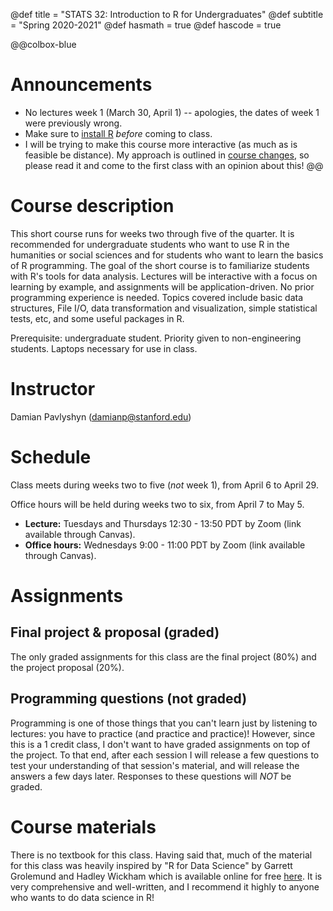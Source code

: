 @def title = "STATS 32: Introduction to R for Undergraduates"
@def subtitle = "Spring 2020-2021"
@def hasmath = true
@def hascode = true
<!-- Note: by default hasmath == true and hascode == false. You can change this in
the config file by setting hasmath = false for instance and just setting it to true
where appropriate -->

@@colbox-blue
# Announcements
<!-- * Stanford has already announced many major changes to instruction, and this uncertainty is likely to continue. Please regularly monitor the [course changes](/distance/) page for up-to-date information about this course. -->
* No lectures week 1 (March 30, April 1) -- apologies, the dates of week 1 were previously wrong.
* Make sure to [install R](/install-R/) _before_ coming to class.
* I will be trying to make this course more interactive (as much as is feasible be distance). My approach is outlined in [course changes](/distance/), so please read it and come to the first class with an opinion about this!
@@

# Course description

This short course runs for weeks two through five of the quarter.
It is recommended for undergraduate students who want to use R in the humanities or social sciences and for students who want to learn the basics of R programming.
The goal of the short course is to familiarize students with R's tools for data analysis.
Lectures will be interactive with a focus on learning by example, and assignments will be application-driven.
No prior programming experience is needed.
Topics covered include basic data structures, File I/O, data transformation and visualization, simple statistical tests, etc, and some useful packages in R.

Prerequisite: undergraduate student.
Priority given to non-engineering students.
Laptops necessary for use in class.

# Instructor

Damian Pavlyshyn ([damianp@stanford.edu](mailto:damianp@stanford.edu))

# Schedule

Class meets during weeks two to five (_not_ week 1), from April 6 to April 29.

Office hours will be held during weeks two to six, from April 7 to May 5.

* **Lecture:** Tuesdays and Thursdays 12:30 - 13:50 PDT by Zoom (link available through Canvas).
* **Office hours:** Wednesdays 9:00 - 11:00 PDT by Zoom (link available through Canvas).

# Assignments

## Final project & proposal (graded)
The only graded assignments for this class are the final project (80%) and the project proposal (20%).

## Programming questions (not graded)
Programming is one of those things that you can't learn just by listening to lectures: you have to practice (and practice and practice)!
However, since this is a 1 credit class, I don't want to have graded assignments on top of the project.
To that end, after each session I will release a few questions to test your understanding of that session's material, and will release the answers a few days later.
Responses to these questions will _NOT_ be graded.

# Course materials

There is no textbook for this class. Having said that, much of the material for this class was heavily inspired by "R for Data Science" by Garrett Grolemund and Hadley Wickham which is available online for free [here](https://r4ds.had.co.nz/). It is very comprehensive and well-written, and I recommend it highly to anyone who wants to do data science in R!

